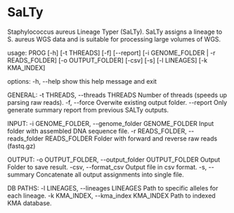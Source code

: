 # SaLTy
Staphylococcus aureus Lineage Typer (SaLTy).
SaLTy assigns a lineage to S. aureus WGS data and is suitable for processing large volumes of WGS.


usage: PROG [-h] [-t THREADS] [-f] [--report] [-i GENOME_FOLDER | -r READS_FOLDER] [-o OUTPUT_FOLDER]
            [-csv] [-s] [-l LINEAGES] [-k KMA_INDEX]

options:
  -h, --help            show this help message and exit

GENERAL:
  -t THREADS, --threads THREADS
                        Number of threads (speeds up parsing raw reads).
  -f, --force           Overwite existing output folder.
  --report              Only generate summary report from previous SALTy outputs.

INPUT:
  -i GENOME_FOLDER, --genome_folder GENOME_FOLDER
                        Input folder with assembled DNA sequence file.
  -r READS_FOLDER, --reads_folder READS_FOLDER
                        Folder with forward and reverse raw reads (fastq.gz)

OUTPUT:
  -o OUTPUT_FOLDER, --output_folder OUTPUT_FOLDER
                        Output Folder to save result.
  -csv, --format_csv    Output file in csv format.
  -s, --summary         Concatenate all output assignments into single file.

DB PATHS:
  -l LINEAGES, --lineages LINEAGES
                        Path to specific alleles for each lineage.
  -k KMA_INDEX, --kma_index KMA_INDEX
                        Path to indexed KMA database.
